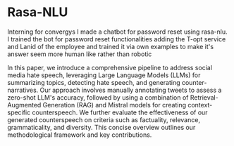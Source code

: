 # Rasa-NLU
Interning for convergys I made a chatbot for password reset using rasa-nlu.
I trained the bot for password reset functionalities adding the T-opt service and Lanid of the employee and trained it via own examples to make it's answer seem more human like rather than robotic



 In this paper, we introduce a comprehensive pipeline to address social media hate speech, leveraging Large Language Models (LLMs) for summarizing topics, detecting hate speech, and generating counter-narratives. Our approach involves manually annotating tweets to assess a zero-shot LLM's accuracy, followed by using a combination of Retrieval-Augmented Generation (RAG) and Mistral models for creating context-specific counterspeech. We further evaluate the effectiveness of our generated counterspeech on criteria such as factuality, relevance, grammaticality, and diversity. This concise overview outlines our methodological framework and key contributions.
